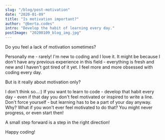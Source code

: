 ```yaml
---
slug: "/blog/post-motivation"
date: "2020-01-09"
title: "Is motivation important?"
author: "@berta.codes"
intro: "Develop the habit of learning every day."
postImage: "20200109_blog_img.jpg"
---
```


Do you feel a lack of motivation sometimes?

Personally me - rarely! I'm new to coding and I love it. It might be because I don't have any previous experience in this field - everything is fresh and new and I haven't got tired of it yet. I feel more and more obsessed with coding every day.

But is it really about motivation only?

I don't think so...:) If you want to learn to code - develop that habit every day - even if that day you don't feel motivated or inspired to write a line. Don't force yourself - but learning has to be a part of your day anyway. Why? What if you won't ever feel motivated to do that? You might never progress, or even start then!

A small step forward is a step in the right direction!

Happy coding!

